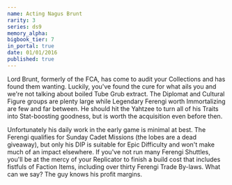 ```yaml
---
name: Acting Nagus Brunt
rarity: 3
series: ds9
memory_alpha:
bigbook_tier: 7
in_portal: true
date: 01/01/2016
published: true
---
```


Lord Brunt, formerly of the FCA, has come to audit your Collections and has found them wanting. Luckily, you've found the cure for what ails you and we're not talking about boiled Tube Grub extract. The Diplomat and Cultural Figure groups are plenty large while Legendary Ferengi worth Immortalizing are few and far between. He should hit the Yahtzee to turn all of his Traits into Stat-boosting goodness, but is worth the acquisition even before then.

Unfortunately his daily work in the early game is minimal at best. The Ferengi qualifies for Sunday Cadet Missions (the lobes are a dead giveaway), but only his DIP is suitable for Epic Difficulty and won't make much of an impact elsewhere. If you've not run many Ferengi Shuttles, you'll be at the mercy of your Replicator to finish a build cost that includes fistfuls of Faction Items, including over thirty Ferengi Trade By-laws. What can we say? The guy knows his profit margins.
